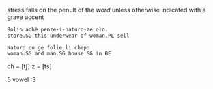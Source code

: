 stress falls on the penult of the *word* unless otherwise indicated with a grave accent

```
Bolio achè penze-i-naturo-ze olo.
store.SG this underwear-of-woman.PL sell

Naturo cu ge folie li chepo.
woman.SG and man.SG house.SG in BE
```

ch = \[tʃ]
z = \[ts]

5 vowel :3
